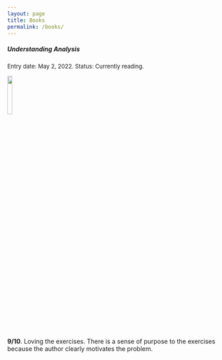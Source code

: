 ```yaml
---
layout: page
title: Books
permalink: /books/
---
```



##### Understanding Analysis
<font size="2"> Entry date: May 2, 2022. Status: Currently reading.</font> 


<img src="https://images-na.ssl-images-amazon.com/images/I/310O3IYeQ4L._SX330_BO1,204,203,200_.jpg" width="15%" />

**9/10**. Loving the exercises. There is a sense of purpose to the exercises because the author clearly motivates the problem.



<div class="divider"></div>



